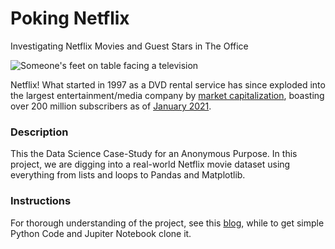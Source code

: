# Poking Netflix
Investigating Netflix Movies and Guest Stars in The Office

<p><img src="https://i.pcmag.com/imagery/reviews/05cItXL96l4LE9n02WfDR0h-5..v1582751026.png" alt="Someone's feet on table facing a television"></p>
<p>Netflix! What started in 1997 as a DVD rental service has since exploded into the largest entertainment/media company by <a href="https://www.marketwatch.com/story/netflix-shares-close-up-8-for-yet-another-record-high-2020-07-10">market capitalization</a>, boasting over 200 million subscribers as of <a href="https://www.cbsnews.com/news/netflix-tops-200-million-subscribers-but-faces-growing-challenge-from-disney-plus/">January 2021</a>.</p>

### Description
This the Data Science Case-Study for an Anonymous Purpose.
In this project, we are digging into a real-world Netflix movie dataset using everything from lists and loops to Pandas and Matplotlib.

### Instructions
For thorough understanding of the project, see this <a href="https://app.datacamp.com/workspace/w/a4478607-066c-489d-99cb-702db76e48df">blog</a>, while to get simple Python Code and Jupiter Notebook clone it.
